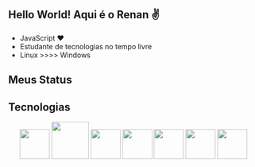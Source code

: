 ## Hello World! Aqui é o Renan ✌️
- JavaScript ❤️<br>
- Estudante de tecnologias no tempo livre<br>
- Linux >>>> Windows<br>

## Meus Status

</div>
  
## Tecnologias
<div align="center">
  <img height="60" src="https://cdn.jsdelivr.net/gh/devicons/devicon/icons/html5/html5-original.svg" />
  <img height="75" src="https://cdn.jsdelivr.net/gh/devicons/devicon/icons/css3/css3-original-wordmark.svg" />
  <img height="60" src="https://cdn.jsdelivr.net/gh/devicons/devicon/icons/javascript/javascript-original.svg" />
  <img height="60" src="https://cdn.jsdelivr.net/gh/devicons/devicon/icons/typescript/typescript-original.svg" />
  <img height="60" src="https://cdn.jsdelivr.net/gh/devicons/devicon/icons/nodejs/nodejs-original.svg" />
  <img height="60" src="https://cdn.jsdelivr.net/gh/devicons/devicon/icons/react/react-original.svg" />
  <img height="60" src="https://cdn.jsdelivr.net/gh/devicons/devicon/icons/python/python-original.svg" />
</div>

        
          
